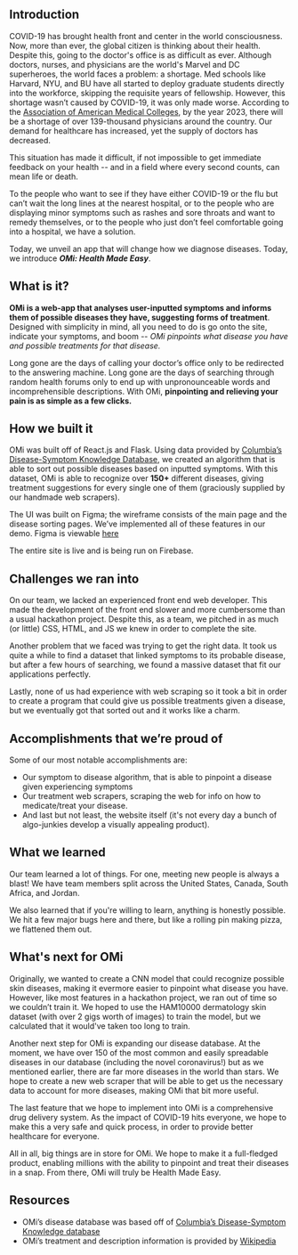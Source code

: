 ## Introduction
COVID-19 has brought health front and center in the world consciousness. Now, more than ever, the global citizen is thinking about their health. Despite this, going to the doctor's office is as difficult as ever. Although doctors, nurses, and physicians are the world's Marvel and DC superheroes, the world faces a problem: a shortage. Med schools like Harvard, NYU, and BU have all started to deploy graduate students directly into the workforce, skipping the requisite years of fellowship. However, this shortage wasn’t caused by COVID-19, it was only made worse. According to the [Association of American Medical Colleges](https://www.aamc.org/news-insights/press-releases/new-findings-confirm-predictions-physician-shortage), by the year 2023, there will be a shortage of over 139-thousand physicians around the country. Our demand for healthcare has increased, yet the supply of doctors has decreased.

This situation has made it difficult, if not impossible to get immediate feedback on your health -- and in a field where every second counts, can mean life or death. 

To the people who want to see if they have either COVID-19 or the flu but can’t wait the long lines at the nearest hospital, or to the people who are displaying minor symptoms such as rashes and sore throats and want to remedy themselves, or to the people who just don’t feel comfortable going into a hospital, we have a solution. 

Today, we unveil an app that will change how we diagnose diseases. Today, we introduce ***OMi: Health Made Easy***. 

## What is it?
**OMi is a web-app that analyses user-inputted symptoms and informs them of possible diseases they have, suggesting forms of treatment**. Designed with simplicity in mind, all you need to do is go onto the site, indicate your symptoms, and boom -- *OMi pinpoints what disease you have and possible treatments for that disease.*

Long gone are the days of calling your doctor’s office only to be redirected to the answering machine. Long gone are the days of searching through random health forums only to end up with unpronounceable words and incomprehensible descriptions. With OMi, **pinpointing and relieving your pain is as simple as a few clicks.** 
## How we built it
OMi was built off of React.js and Flask. Using data provided by [Columbia’s Disease-Symptom Knowledge Database](https://people.dbmi.columbia.edu/~friedma/Projects/DiseaseSymptomKB/index.html), we created an algorithm that is able to sort out possible diseases based on inputted symptoms. With this dataset, OMi is able to recognize over **150+** different diseases, giving treatment suggestions for every single one of them (graciously supplied by our handmade web scrapers). 

The UI was built on Figma; the wireframe consists of the main page and the disease sorting pages. We’ve implemented all of these features in our demo. Figma is viewable [here](https://www.figma.com/file/GvtZjMf6w3tGAaJn8DjCmT/Telehealth-App?node-id=1%3A2)

The entire site is live and is being run on Firebase. 
## Challenges we ran into
On our team, we lacked an experienced front end web developer. This made the development of the front end slower and more cumbersome than a usual hackathon project. Despite this, as a team, we pitched in as much (or little) CSS, HTML, and JS we knew in order to complete the site.

Another problem that we faced was trying to get the right data. It took us quite a while to find a dataset that linked symptoms to its probable disease, but after a few hours of searching, we found a massive dataset that fit our applications perfectly. 

Lastly, none of us had experience with web scraping so it took a bit in order to create a program that could give us possible treatments given a disease, but we eventually got that sorted out and it works like a charm.

## Accomplishments that we’re proud of
Some of our most notable accomplishments are:

- Our symptom to disease algorithm, that is able to pinpoint a disease given experiencing symptoms 
- Our treatment web scrapers, scraping the web for info on how to medicate/treat your disease.
- And last but not least, the website itself (it's not every day a bunch of algo-junkies develop a visually appealing product). 


## What we learned
Our team learned a lot of things. For one, meeting new people is always a blast! We have team members split across the United States, Canada, South Africa, and Jordan. 

We also learned that if you're willing to learn, anything is honestly possible. We hit a few major bugs here and there, but like a rolling pin making pizza, we flattened them out. 

## What's next for OMi
Originally, we wanted to create a CNN model that could recognize possible skin diseases, making it evermore easier to pinpoint what disease you have. However, like most features in a hackathon project, we ran out of time so we couldn’t train it. We hoped to use the HAM10000 dermatology skin dataset (with over 2 gigs worth of images) to train the model, but we calculated that it would've taken too long to train. 

Another next step for OMi is expanding our disease database. At the moment, we have over 150 of the most common and easily spreadable diseases in our database (including the novel coronavirus!) but as we mentioned earlier, there are far more diseases in the world than stars. We hope to create a new web scraper that will be able to get us the necessary data to account for more diseases, making OMi that bit more useful. 

The last feature that we hope to implement into OMi is a comprehensive drug delivery system. As the impact of COVID-19 hits everyone, we hope to make this a very safe and quick process, in order to provide better healthcare for everyone.

All in all, big things are in store for OMi. We hope to make it a full-fledged product, enabling millions with the ability to pinpoint and treat their diseases in a snap. From there, OMi will truly be Health Made Easy. 


## Resources
- OMi’s disease database was based off of [Columbia’s Disease-Symptom Knowledge database](https://people.dbmi.columbia.edu/~friedma/Projects/DiseaseSymptomKB/index.html)
- OMi’s treatment and description information is provided by [Wikipedia](https://en.wikipedia.org/wiki/Main_Page)
